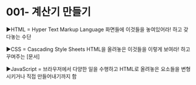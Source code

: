 # 001- 계산기 만들기

▶HTML = Hyper Text Markup Language
 화면들에 이것들을 놓여있어라! 하고 갖다놓는 수단

▶CSS = Cascading Style Sheets
 HTML을 올려놓은 이것들을 이렇게 보여라! 하고 꾸며주는 [문서]

▶JavaScript = 브라우저에서 다양한 일을 수행하고 HTML로 올려놓은 요소들을 변형시키거나 직접 만들어내기까지 함
